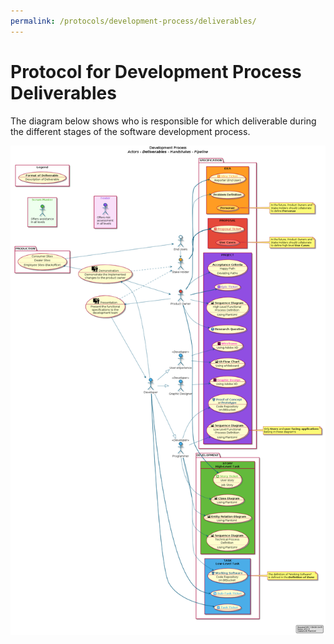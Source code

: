 ```yaml
---
permalink: /protocols/development-process/deliverables/
---
```


# Protocol for Development Process Deliverables

The diagram below shows who is responsible for which deliverable during the 
different stages of the software development process.

![](deliverables.png "zoom")
